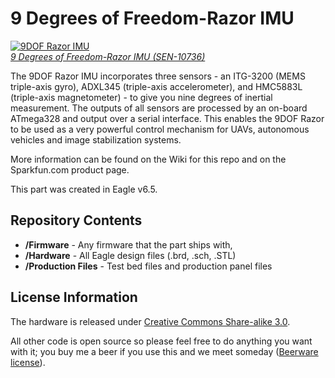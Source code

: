9 Degrees of Freedom-Razor IMU
======================================

[![9DOF Razor IMU](https://dlnmh9ip6v2uc.cloudfront.net/images/products/1/0/7/3/6/10736-01_i_ma.jpg)  
*9 Degrees of Freedom-Razor IMU (SEN-10736)*](https://www.sparkfun.com/products/10736)

The 9DOF Razor IMU incorporates three sensors - an ITG-3200 (MEMS triple-axis gyro), ADXL345 (triple-axis accelerometer), and HMC5883L (triple-axis magnetometer) - 
to give you nine degrees of inertial measurement. 
The outputs of all sensors are processed by an on-board ATmega328 and output over a serial interface. This enables the 9DOF Razor to be used as a very powerful control mechanism for UAVs, 
autonomous vehicles and image stabilization systems.

More information can be found on the Wiki for this repo and on the Sparkfun.com product page. 

This part was created in Eagle v6.5.

Repository Contents
-------------------
* **/Firmware** - Any firmware that the part ships with, 
* **/Hardware** - All Eagle design files (.brd, .sch, .STL)
* **/Production Files** - Test bed files and production panel files

License Information
-------------------
The hardware is released under [Creative Commons Share-alike 3.0](http://creativecommons.org/licenses/by-sa/3.0/).  

All other code is open source so please feel free to do anything you want with it; you buy me a beer if you use this 
and we meet someday ([Beerware license](http://en.wikipedia.org/wiki/Beerware)).




